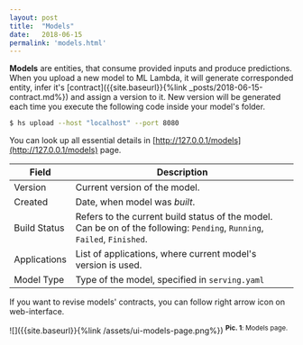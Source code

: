 ```yaml
---
layout: post
title:  "Models"
date:   2018-06-15
permalink: 'models.html'
---
```


__Models__ are entities, that consume provided inputs and produce predictions. When you upload a new model to ML Lambda, it will generate corresponded entity, infer it's [contract]({{site.baseurl}}{%link _posts/2018-06-15-contract.md%}) and assign a version to it. New version will be generated each time you execute the following code inside your model's folder. 

```sh
$ hs upload --host "localhost" --port 8080
```

You can look up all essential details in [http://127.0.0.1/models](http://127.0.0.1/models) page.

| Field | Description |
| ----- | ----------- |
| Version | Current version of the model. |
| Created | Date, when model was _built_. |
| Build Status | Refers to the current build status of the model. Can be on of the following: `Pending`, `Running`, `Failed`, `Finished`. |
| Applications | List of applications, where current model's version is used. |
| Model Type | Type of the model, specified in `serving.yaml` | 

If you want to revise models' contracts, you can follow right arrow icon on web-interface. 

![]({{site.baseurl}}{%link /assets/ui-models-page.png%})
<sup>__Pic. 1__: Models page.</sup>